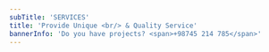 ```yaml
---
subTitle: 'SERVICES'
title: 'Provide Unique <br/> & Quality Service'
bannerInfo: 'Do you have projects? <span>+98745 214 785</span>'
---
```

